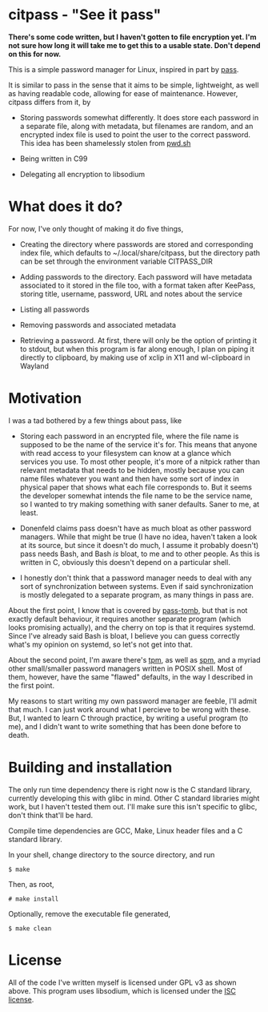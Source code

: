 # citpass - "See it pass"

**There's some code written, but I haven't gotten to file encryption yet. I'm not sure how long it will take me to get this to a usable state. Don't depend on this for now.**

This is a simple password manager for Linux, inspired in part by [pass](https://www.passwordstore.org/).

It is similar to pass in the sense that it aims to be simple, lightweight, as well as having readable code, allowing for ease of maintenance.
However, citpass differs from it, by

- Storing passwords somewhat differently. It does store each password in a separate file, along with
metadata, but filenames are random, and an encrypted index file is used to point the user to the correct
password. This idea has been shamelessly stolen from [pwd.sh](https://github.com/drduh/pwd.sh)

- Being written in C99

- Delegating all encryption to libsodium

# What does it do?

For now, I've only thought of making it do five things,

- Creating the directory where passwords are stored and corresponding index file, which defaults to ~/.local/share/citpass,
but the directory path can be set through the environment variable CITPASS_DIR

- Adding passwords to the directory. Each password will have metadata associated to it stored in the file too,
with a format taken after KeePass, storing title, username, password, URL and notes about the service

- Listing all passwords

- Removing passwords and associated metadata

- Retrieving a password. At first, there will only be the option of printing it to stdout,
but when this program is far along enough, I plan on piping it directly to clipboard, by making use of
xclip in X11 and wl-clipboard in Wayland

# Motivation

I was a tad bothered by a few things about pass, like

- Storing each password in an encrypted file, where the file name is supposed to be the name
of the service it's for. This means that anyone with read access to your filesystem can know at a
glance which services you use. To most other people, it's more of a nitpick rather than relevant metadata
that needs to be hidden, mostly because you can name files whatever you want and then have some sort
of index in physical paper that shows what each file corresponds to. But it seems the developer
somewhat intends the file name to be the service name, so I wanted to try making something with
saner defaults. Saner to me, at least.

- Donenfeld claims pass doesn't have as much bloat as other password managers. While that might be true
(I have no idea, haven't taken a look at its source, but since it doesn't do much, I assume it probably doesn't)
pass needs Bash, and Bash *is* bloat, to me and to other people. As this is written in C, obviously this doesn't
depend on a particular shell.

- I honestly don't think that a password manager needs to deal with any sort of synchronization between systems.
Even if said synchronization is mostly delegated to a separate program, as many things in pass are.

About the first point, I know that is covered by [pass-tomb](https://github.com/roddhjav/pass-tomb), but
that is not exactly default behaviour, it requires another separate program (which looks promising actually),
and the cherry on top is that it requires systemd. Since I've already said Bash is bloat, I believe you
can guess correctly what's my opinion on systemd, so let's not get into that.

About the second point, I'm aware there's [tpm](https://github.com/nmeum/tpm/), as well as [spm](https://notabug.org/kl3/spm/),
and a myriad other small/smaller password managers written in POSIX shell. Most of them, however, have the same "flawed" defaults, in the
way I described in the first point.

My reasons to start writing my own password manager are feeble, I'll admit that much. I can just work
around what I percieve to be wrong with these. But, I wanted to learn C through practice, by writing a useful
program (to me), and I didn't want to write something that has been done before to death.

# Building and installation

The only run time dependency there is right now is the C standard library, currently developing this with glibc
in mind. Other C standard libraries might work, but I haven't tested them out. I'll make sure this isn't specific
to glibc, don't think that'll be hard.

Compile time dependencies are GCC, Make, Linux header files and a C standard library.

In your shell, change directory to the source directory, and run

```
$ make
```

Then, as root,

```
# make install
```

Optionally, remove the executable file generated,

```
$ make clean
```

# License

All of the code I've written myself is licensed under GPL v3 as shown above. This program uses libsodium, which is licensed under the [ISC license](https://en.wikipedia.org/wiki/ISC_license).
